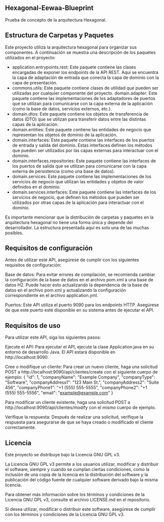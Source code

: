## Hexagonal-Eewaa-Blueprint
Prueba de concepto de la arquitectura Hexagonal.

## Estructura de Carpetas y Paquetes
Este proyecto utiliza la arquitectura hexagonal para organizar sus componentes. A continuación se muestra una descripción de los paquetes utilizados en el proyecto:

- application.entrypoints.rest: Este paquete contiene las clases encargadas de exponer los endpoints de la API REST. Aquí se encuentra la capa de adaptación de entrada que conecta la capa de dominio con la capa de presentación.
- commons.utils: Este paquete contiene clases de utilidad que pueden ser utilizadas por cualquier componente del proyecto.
domain.adapter: Este paquete contiene las implementaciones de los adaptadores de puertos que se utilizan para comunicarse con la capa externa de la aplicación (como la base de datos, servicios externos, etc.).
- domain.dtos: Este paquete contiene los objetos de transferencia de datos (DTO) que se utilizan para transferir datos entre las distintas capas de la aplicación.
- domain.entities: Este paquete contiene las entidades de negocio que representan los objetos de dominio de la aplicación.
- domain.interfaces: Este paquete contiene las interfaces de los puertos de entrada y salida del dominio. Estas interfaces definen los métodos que pueden ser utilizados por las capas externas para interactuar con el dominio.
- domain.interfaces.repositories: Este paquete contiene las interfaces de los puertos de salida que se utilizan para comunicarse con la capa externa de persistencia (como una base de datos).
- domain.services: Este paquete contiene las implementaciones de los servicios de negocio que utilizan las entidades y objetos de valor definidos en el dominio.
- domain.services.interfaces: Este paquete contiene las interfaces de los servicios de negocio, que definen los métodos que pueden ser utilizados por otras capas de la aplicación para interactuar con el dominio.

Es importante mencionar que la distribución de carpetas y paquetes en la arquitectura hexagonal no tiene una forma única y depende del desarrollador. La estructura presentada aquí es solo una de las muchas posibles.

## Requisitos de configuración
Antes de utilizar este API, asegúrese de cumplir con los siguientes requisitos de configuración:

Base de datos: Para evitar errores de compilación, se recomienda cambiar la configuración de la base de datos en el archivo pom.xml a una base de datos H2. Puede hacer esto actualizando la dependencia de la base de datos en el archivo pom.xml y actualizando la configuración correspondiente en el archivo application.yml.

Puertos: Este API utiliza el puerto 9090 para los endpoints HTTP. Asegúrese de que este puerto esté disponible en su sistema antes de ejecutar el API.

## Requisitos de uso
Para utilizar este API, siga los siguientes pasos:

Ejecute el API: Para ejecutar el API, ejecute la clase Application.java en su entorno de desarrollo Java. El API estará disponible en http://localhost:9090.

Cree o modifique un cliente: Para crear un nuevo cliente, haga una solicitud POST a http://localhost:9090/api/clientes/create con el siguiente cuerpo de ejemplo:
{
  "id": 1,
  "companyName": "Example Company",
  "companyType": "Software",
  "companyAddress1": "123 Main St.",
  "companyAddress2": "Suite 456",
  "companyPhone1": "+1 (555) 555-5555",
  "companyPhone2": "+1 (555) 555-5556",
  "email": "example@example.com"
}

Para modificar un cliente existente, haga una solicitud POST a http://localhost:9090/api/clientes/modify con el mismo cuerpo de ejemplo.

Verifique la respuesta: Después de realizar una solicitud, verifique la respuesta para asegurarse de que se haya creado o modificado el cliente correctamente.


## Licencia

Este proyecto se distribuye bajo la Licencia GNU GPL v3.

La Licencia GNU GPL v3 permite a los usuarios utilizar, modificar y distribuir el software, siempre y cuando se cumplan ciertas condiciones, como la inclusión de una copia de la licencia en la distribución del software y la publicación del código fuente de cualquier software derivado bajo la misma licencia.

Para obtener más información sobre los términos y condiciones de la Licencia GNU GPL v3, consulte el archivo LICENSE.md en el repositorio.

Si desea utilizar, modificar o distribuir este software, asegúrese de cumplir con los términos y condiciones de la Licencia GNU GPL v3.
